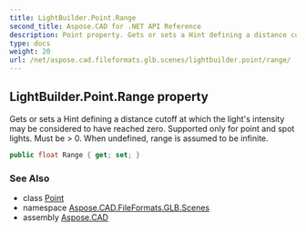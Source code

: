```yaml
---
title: LightBuilder.Point.Range
second_title: Aspose.CAD for .NET API Reference
description: Point property. Gets or sets a Hint defining a distance cutoff at which the lights intensity may be considered to have reached zero. Supported only for point and spot lights. Must be  0. When undefined range is assumed to be infinite
type: docs
weight: 20
url: /net/aspose.cad.fileformats.glb.scenes/lightbuilder.point/range/
---
```

## LightBuilder.Point.Range property

Gets or sets a Hint defining a distance cutoff at which the light's intensity may be considered to have reached zero. Supported only for point and spot lights. Must be &gt; 0. When undefined, range is assumed to be infinite.

```csharp
public float Range { get; set; }
```

### See Also

* class [Point](../)
* namespace [Aspose.CAD.FileFormats.GLB.Scenes](../../lightbuilder.point/)
* assembly [Aspose.CAD](../../../)


